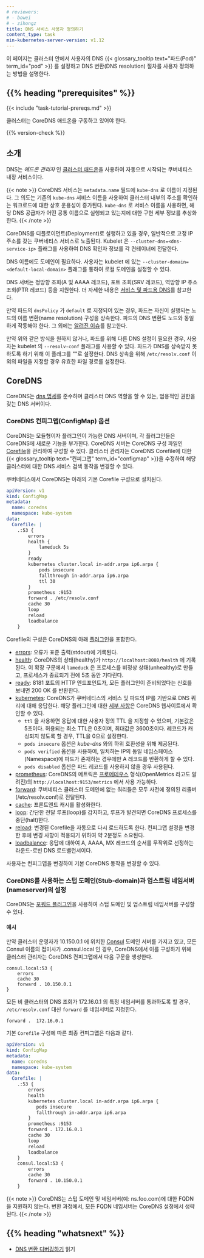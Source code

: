 ```yaml
---
# reviewers:
# - bowei
# - zihongz
title: DNS 서비스 사용자 정의하기
content_type: task
min-kubernetes-server-version: v1.12
---
```


<!-- overview -->
이 페이지는 클러스터 안에서 사용자의
DNS {{< glossary_tooltip text="파드(Pod)" term_id="pod" >}} 를 설정하고
DNS 변환(DNS resolution) 절차를 사용자 정의하는 방법을 설명한다.

## {{% heading "prerequisites" %}}

{{< include "task-tutorial-prereqs.md" >}}

클러스터는 CoreDNS 애드온을 구동하고 있어야 한다.

{{% version-check %}}

<!-- steps -->

## 소개

DNS는 _애드온 관리자_ 인 [클러스터 애드온](https://releases.k8s.io/master/cluster/addons/README.md)을
사용하여 자동으로 시작되는 쿠버네티스 내장 서비스이다.

{{< note >}}
CoreDNS 서비스는 `metadata.name` 필드에 `kube-dns` 로 이름이 지정된다.
그 의도는 기존의 `kube-dns` 서비스 이름을 사용하여
클러스터 내부의 주소를 확인하는 워크로드에 대한 상호 운용성이 증가된다.
`kube-dns` 로 서비스 이름을 사용하면,
해당 DNS 공급자가 어떤 공통 이름으로 실행되고 있는지에 대한 구현 세부 정보를 추상화한다.
{{< /note >}}

CoreDNS를 디플로이먼트(Deployment)로 실행하고 있을 경우,
일반적으로 고정 IP 주소를 갖는 쿠버네티스 서비스로 노출된다.
Kubelet 은 `--cluster-dns=<dns-service-ip>` 플래그를 사용하여
DNS 확인자 정보를 각 컨테이너에 전달한다.

DNS 이름에도 도메인이 필요하다. 사용자는 kubelet 에 있는 `--cluster-domain=<default-local-domain>` 플래그를
통하여 로컬 도메인을 설정할 수 있다.

DNS 서버는 정방향 조회(A 및 AAAA 레코드), 포트 조회(SRV 레코드),
역방향 IP 주소 조회(PTR 레코드) 등을 지원한다. 더 자세한 내용은
[서비스 및 파드용 DNS](/ko/docs/concepts/services-networking/dns-pod-service/)를 참고한다.

만약 파드의 `dnsPolicy` 가 `default` 로 지정되어 있는 경우,
파드는 자신이 실행되는 노드의 이름 변환(name resolution) 구성을 상속한다.
파드의 DNS 변환도 노드와 동일하게 작동해야 한다.
그 외에는 [알려진 이슈](/docs/tasks/administer-cluster/dns-debugging-resolution/#known-issues)를 참고한다.

만약 위와 같은 방식을 원하지 않거나, 파드를 위해 다른 DNS 설정이 필요한 경우,
사용자는 kubelet 의 `--resolv-conf` 플래그를 사용할 수 있다.
파드가 DNS를 상속받지 못하도록 하기 위해 이 플래그를 ""로 설정한다.
DNS 상속을 위해 `/etc/resolv.conf` 이외의 파일을 지정할 경우 유효한 파일 경로를 설정한다.

## CoreDNS

CoreDNS는 [dns 명세](https://github.com/kubernetes/dns/blob/master/docs/specification.md)를 준수하며
클러스터 DNS 역할을 할 수 있는, 범용적인 권한을 갖는 DNS 서버이다.

### CoreDNS 컨피그맵(ConfigMap) 옵션

CoreDNS는 모듈형이자 플러그인이 가능한 DNS 서버이며, 각 플러그인들은 CoreDNS에 새로운 기능을 부가한다.
CoreDNS 서버는 CoreDNS 구성 파일인 [Corefile](https://coredns.io/2017/07/23/corefile-explained/)을
관리하여 구성할 수 있다. 클러스터 관리자는 CoreDNS Corefile에 대한
{{< glossary_tooltip text="컨피그맵" term_id="configmap" >}}을 수정하여
해당 클러스터에 대한 DNS 서비스 검색 동작을 변경할 수 있다.

쿠버네티스에서 CoreDNS는 아래의 기본 Corefile 구성으로 설치된다.

```yaml
apiVersion: v1
kind: ConfigMap
metadata:
  name: coredns
  namespace: kube-system
data:
  Corefile: |
    .:53 {
        errors
        health {
            lameduck 5s
        }
        ready
        kubernetes cluster.local in-addr.arpa ip6.arpa {
            pods insecure
            fallthrough in-addr.arpa ip6.arpa
            ttl 30
        }
        prometheus :9153
        forward . /etc/resolv.conf
        cache 30
        loop
        reload
        loadbalance
    }
```

Corefile의 구성은 CoreDNS의 아래 [플러그인](https://coredns.io/plugins)을 포함한다.

* [errors](https://coredns.io/plugins/errors/): 오류가 표준 출력(stdout)에 기록된다.
* [health](https://coredns.io/plugins/health/): CoreDNS의 상태(healthy)가 
  `http://localhost:8080/health` 에 기록된다. 이 확장 구문에서 `lameduck` 은 프로세스를
  비정상 상태(unhealthy)로 만들고, 프로세스가 종료되기 전에 5초 동안 기다린다.
* [ready](https://coredns.io/plugins/ready/): 8181 포트의 HTTP 엔드포인트가,
  모든 플러그인이 준비되었다는 신호를 보내면 200 OK 를 반환한다.
* [kubernetes](https://coredns.io/plugins/kubernetes/): CoreDNS가
  쿠버네티스의 서비스 및 파드의 IP를 기반으로 DNS 쿼리에 대해 응답한다.
  해당 플러그인에 대한 [세부 사항](https://coredns.io/plugins/kubernetes/)은 CoreDNS 웹사이트에서 확인할 수 있다.
  - `ttl` 을 사용하면 응답에 대한 사용자 정의 TTL 을 지정할 수 있으며, 기본값은 5초이다.
    허용되는 최소 TTL은 0초이며, 최대값은 3600초이다.
    레코드가 캐싱되지 않도록 할 경우, TTL을 0으로 설정한다.
  - `pods insecure` 옵션은 _kube-dns_ 와의 하위 호환성을 위해 제공된다.
  - `pods verified` 옵션을 사용하여, 일치하는 IP의 동일 네임스페이스(Namespace)에 파드가 존재하는 경우에만
    A 레코드를 반환하게 할 수 있다.
  - `pods disabled` 옵션은 파드 레코드를 사용하지 않을 경우 사용된다.
* [prometheus](https://coredns.io/plugins/metrics/): CoreDNS의 메트릭은
  [프로메테우스](https://prometheus.io/) 형식(OpenMetrics 라고도 알려진)의
  `http://localhost:9153/metrics` 에서 사용 가능하다.
* [forward](https://coredns.io/plugins/forward/): 쿠버네티스 클러스터 도메인에 없는 쿼리들은
  모두 사전에 정의된 리졸버(/etc/resolv.conf)로 전달된다.
* [cache](https://coredns.io/plugins/cache/): 프론트엔드 캐시를 활성화한다.
* [loop](https://coredns.io/plugins/loop/): 간단한 전달 루프(loop)를 감지하고,
  루프가 발견되면 CoreDNS 프로세스를 중단(halt)한다.
* [reload](https://coredns.io/plugins/reload): 변경된 Corefile을 자동으로 다시 로드하도록 한다.
  컨피그맵 설정을 변경한 후에 변경 사항이 적용되기 위하여 약 2분정도 소요된다.
* [loadbalance](https://coredns.io/plugins/loadbalance): 응답에 대하여 A,
  AAAA, MX 레코드의 순서를 무작위로 선정하는 라운드-로빈 DNS 로드밸런서이다.

사용자는 컨피그맵을 변경하여 기본 CoreDNS 동작을 변경할 수 있다.

### CoreDNS를 사용하는 스텁 도메인(Stub-domain)과 업스트림 네임서버(nameserver)의 설정

CoreDNS는 [포워드 플러그인](https://coredns.io/plugins/forward/)을 사용하여
스텁 도메인 및 업스트림 네임서버를 구성할 수 있다.

#### 예시

만약 클러스터 운영자가 10.150.0.1 에 위치한 [Consul](https://www.consul.io/) 도메인 서버를 가지고 있고,
모든 Consul 이름의 접미사가 .consul.local 인 경우, CoreDNS에서 이를 구성하기 위해
클러스터 관리자는 CoreDNS 컨피그맵에서 다음 구문을 생성한다.

```
consul.local:53 {
    errors
    cache 30
    forward . 10.150.0.1
}
```

모든 비 클러스터의 DNS 조회가 172.16.0.1 의 특정 네임서버를 통과하도록 할 경우,
`/etc/resolv.conf` 대신 `forward` 를 네임서버로 지정한다.

```
forward .  172.16.0.1
```

기본 `Corefile` 구성에 따른 최종 컨피그맵은 다음과 같다.

```yaml
apiVersion: v1
kind: ConfigMap
metadata:
  name: coredns
  namespace: kube-system
data:
  Corefile: |
    .:53 {
        errors
        health
        kubernetes cluster.local in-addr.arpa ip6.arpa {
           pods insecure
           fallthrough in-addr.arpa ip6.arpa
        }
        prometheus :9153
        forward . 172.16.0.1
        cache 30
        loop
        reload
        loadbalance
    }
    consul.local:53 {
        errors
        cache 30
        forward . 10.150.0.1
    }
```

{{< note >}}
CoreDNS는 스텁 도메인 및 네임서버(예: ns.foo.com)에 대한 FQDN을 지원하지 않는다. 
변환 과정에서, 모든 FQDN 네임서버는 CoreDNS 설정에서 생략된다.
{{< /note >}}

## {{% heading "whatsnext" %}}

- [DNS 변환 디버깅하기](/docs/tasks/administer-cluster/dns-debugging-resolution/) 읽기


